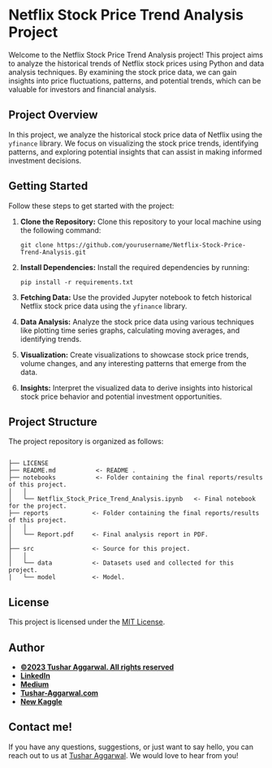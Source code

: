 # Netflix Stock Price Trend Analysis Project

Welcome to the Netflix Stock Price Trend Analysis project! This project aims to analyze the historical trends of Netflix stock prices using Python and data analysis techniques. By examining the stock price data, we can gain insights into price fluctuations, patterns, and potential trends, which can be valuable for investors and financial analysis.

## Project Overview

In this project, we analyze the historical stock price data of Netflix using the `yfinance` library. We focus on visualizing the stock price trends, identifying patterns, and exploring potential insights that can assist in making informed investment decisions.

## Getting Started

Follow these steps to get started with the project:

1. **Clone the Repository:** Clone this repository to your local machine using the following command:
   ```
   git clone https://github.com/yourusername/Netflix-Stock-Price-Trend-Analysis.git
   ```

2. **Install Dependencies:** Install the required dependencies by running:
   ```
   pip install -r requirements.txt
   ```

3. **Fetching Data:** Use the provided Jupyter notebook to fetch historical Netflix stock price data using the `yfinance` library.

4. **Data Analysis:** Analyze the stock price data using various techniques like plotting time series graphs, calculating moving averages, and identifying trends.

5. **Visualization:** Create visualizations to showcase stock price trends, volume changes, and any interesting patterns that emerge from the data.

6. **Insights:** Interpret the visualized data to derive insights into historical stock price behavior and potential investment opportunities.

## Project Structure

The project repository is organized as follows:

```

├── LICENSE
├── README.md           <- README .
├── notebooks           <- Folder containing the final reports/results of this project.
│   │
│   └── Netflix_Stock_Price_Trend_Analysis.ipynb   <- Final notebook for the project.
├── reports            <- Folder containing the final reports/results of this project.
│   │
│   └── Report.pdf     <- Final analysis report in PDF.
│   
├── src                <- Source for this project.
│   │
│   └── data           <- Datasets used and collected for this project.
|   └── model          <- Model.

```

## License

This project is licensed under the [MIT License](LICENSE).
## Author
- <ins><b>©2023 Tushar Aggarwal. All rights reserved</b></ins>
- <b>[LinkedIn](https://www.linkedin.com/in/tusharaggarwalinseec/)</b>
- <b>[Medium](https://medium.com/@tushar_aggarwal)</b> 
- <b>[Tushar-Aggarwal.com](https://www.tushar-aggarwal.com/)</b>
- <b>[New Kaggle](https://www.kaggle.com/tagg27)</b> 

## Contact me!
If you have any questions, suggestions, or just want to say hello, you can reach out to us at [Tushar Aggarwal](mailto:info@tushar-aggarwal.com). We would love to hear from you!


